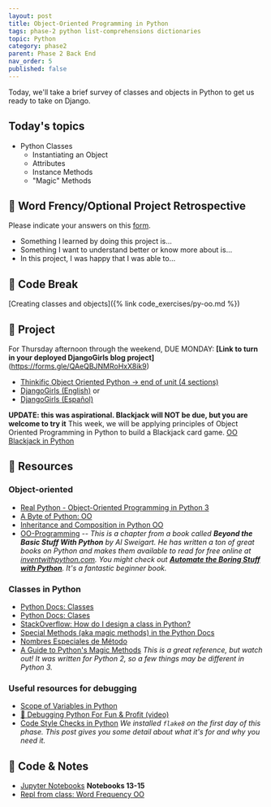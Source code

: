 ```yaml
---
layout: post
title: Object-Oriented Programming in Python
tags: phase-2 python list-comprehensions dictionaries
topic: Python
category: phase2
parent: Phase 2 Back End
nav_order: 5
published: false
---
```


Today, we'll take a brief survey of classes and objects in Python to get us ready to take on Django.

## Today's topics

- Python Classes
  - Instantiating an Object
  - Attributes
  - Instance Methods
  - "Magic" Methods

## 🔎 Word Frency/Optional  Project Retrospective

Please indicate your answers on this [form](https://forms.gle/zNseNiaQbtHwTxcg6).

- Something I learned by doing this project is...
- Something I want to understand better or know more about is...
- In this project, I was happy that I was able to...

## 🐍 Code Break

[Creating classes and objects]({% link code_exercises/py-oo.md %})

## 🎯 Project

For Thursday afternoon through the weekend, DUE MONDAY:
**[Link to turn in your deployed DjangoGirls blog project]**
(https://forms.gle/QAeQBJNMRoHxX8ik9)
- [Thinkific Object Oriented Python -> end of unit (4 sections)](https://momentumlearn.thinkific.com/manage/courses/1739105/contents/32705516)
- [DjangoGirls (English)](https://tutorial.djangogirls.org/en/) or
- [DjangoGirls (Español)](https://tutorial.djangogirls.org/es/)

**UPDATE: this was aspirational. Blackjack will NOT be due, but you are
welcome to try it**
This week, we will be applying principles of Object Oriented Programming in Python to build a Blackjack card game.
[OO Blackjack in Python](https://classroom.github.com/a/NtNFUlRd)

## 🔖 Resources

### Object-oriented

- [Real Python - Object-Oriented Programming in Python 3](https://realpython.com/python3-object-oriented-programming/)
- [A Byte of Python: OO](https://python.swaroopch.com/oop.html)
- [Inheritance and Composition in Python OO](https://realpython.com/inheritance-composition-python/)
- [OO-Programming](https://inventwithpython.com/beyond/chapter15.html) -- _This is a chapter from a book called **Beyond the Basic Stuff With Python** by Al Sweigart. He has written a ton of great books on Python and makes them available to read for free online at [inventwithpython.com](https://inventwithpython.com/). You might check out [**Automate the Boring Stuff with Python**](https://automatetheboringstuff.com/). It's a fantastic beginner book._

### Classes in Python

- [Python Docs: Classes](https://docs.python.org/3/tutorial/classes.html)
- [Python Docs: Clases](https://docs.python.org/es/3/tutorial/classes.html)
- [StackOverflow: How do I design a class in Python?](https://stackoverflow.com/questions/4203163/how-do-i-design-a-class-in-python/4203836#4203836)
- [Special Methods (aka magic methods) in the Python Docs](https://docs.python.org/3/reference/datamodel.html#special-method-names)
- [Nombres Especiales de Método](https://docs.python.org/es/3/reference/datamodel.html#special-method-names)
- [A Guide to Python's Magic Methods](https://rszalski.github.io/magicmethods/) _This is a great reference, but watch out! It was written for Python 2, so a few things may be different in Python 3._

### Useful resources for debugging

- [Scope of Variables in Python](https://www.datacamp.com/community/tutorials/scope-of-variables-python)
- [🐛 Debugging Python For Fun & Profit (video)](https://www.youtube.com/watch?v=rMCZgYfEJJI)
- [Code Style Checks in Python](https://julien.danjou.info/code-style-checks-in-python/) _We installed `flake8` on the first day of this phase. This post gives you some detail about what it's for and why you need it._

## 🦉 Code & Notes

- [Jupyter Notebooks](https://github.com/Momentum-Team-11/python-notebooks) **Notebooks 13-15**
- [Repl from class: Word Frequency OO](https://replit.com/@rlconley/Classes#main.py)
